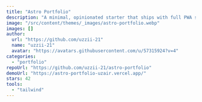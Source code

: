 ```yaml
---
title: "Astro Portfolio"
description: "A minimal, opinionated starter that ships with full PWA support out the box. It also comes with TailwindCSS preinstalled as well as sensible ESLint and Prettier configurations."
image: "/src/content/themes/_images/astro-portfolio.webp"
images: []
author:
  url: "https://github.com/uzzii-21"
  name: "uzzii-21"
  avatar: "https://avatars.githubusercontent.com/u/57315924?v=4"
categories:
  - "portfolio"
repoUrl: "https://github.com/uzzii-21/astro-portfolio"
demoUrl: "https://astro-portfolio-uzair.vercel.app/"
stars: 42
tools:
  - "tailwind"
---
```

